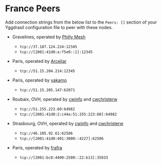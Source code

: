 # France Peers

Add connection strings from the below list to the `Peers: []` section of your
Yggdrasil configuration file to peer with these nodes.

* Gravelines, operated by [Philly Mesh](https://phillymesh.net)
  * `tcp://37.187.124.224:12345`
  * `tcp://[2001:41d0:a:f5e0::1]:12345`

* Paris, operated by [Arceliar](https://github.com/Arceliar)
  * `tcp://51.15.204.214:12345`

* Paris, operated by [yakamo](https://github.com/yakamok)
  * `tcp://51.15.205.147:62071`

* Roubaix, OVH, operated by [cwinfo](https://cwinfo.net) and [cwchristerw](https://christerwaren.fi)
  * `tcp://51.255.223.60:64982`
  * `tcp://[2001:41d0:2:c44a:51:255:223:60]:64982`

* Strasbourg, OVH, operated by [cwinfo](https://cwinfo.net) and   [cwchristerw](https://christerwaren.fi)
  * `tcp://46.105.92.61:62506`
  * `tcp://[2001:41d0:401:3000::4227]:62506`

* Paris, operated by [frafra](https://frafra.eu)
  * `tcp://[2001:bc8:4400:2500::22:b13]:35033`

